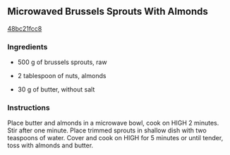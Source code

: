 ## Microwaved Brussels Sprouts With Almonds

[48bc21fcc8](http://www.food.com/recipe/microwaved-brussels-sprouts-with-almonds-230787)

### Ingredients

 - 500 g of brussels sprouts, raw

 - 2 tablespoon of nuts, almonds

 - 30 g of butter, without salt

### Instructions

Place butter and almonds in a microwave bowl, cook on HIGH 2 minutes. Stir after one minute. Place trimmed sprouts in shallow dish with two teaspoons of water. Cover and cook on HIGH for 5 minutes or until tender, toss with almonds and butter.